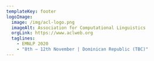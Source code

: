 ```yaml
---
templateKey: footer
logoImage:
  image: /img/acl-logo.png
  imageAlt: Association for Computational Linguistics
  orgLink: https://www.aclweb.org
  taglines:
    - EMNLP 2020
    - "8th – 12th November | Dominican Republic (TBC)"
---
```


